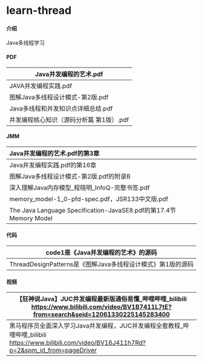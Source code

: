 # learn-thread

#### 介绍
Java多线程学习

#### PDF
| Java并发编程的艺术.pdf                   |
| ---------------------------------------- |
| JAVA并发编程实践.pdf                     |
| 图解Java多线程设计模式-第2版.pdf         |
| Java多线程和并发知识点详细总结.pdf       |
| 并发编程核心知识（源码分析篇 第1版）.pdf |

#### JMM

| Java并发编程的艺术.pdf的第3章                                |
| :----------------------------------------------------------- |
| Java并发编程实践.pdf的第16章                                 |
| 图解Java多线程设计模式-第2版.pdf的附录B                      |
| 深入理解Java内存模型_程晓明_InfoQ-完整书签.pdf               |
| memory_model-1_0-pfd-spec.pdf，JSR133中文版.pdf              |
| The Java Language Specification-JavaSE8.pdf的第17.4节Memory Model |

#### 代码
| code1是《Java并发编程的艺术》的源码                         |
| ----------------------------------------------------------- |
| ThreadDesignPatterns是《图解Java多线程设计模式》第1版的源码 |



#### 视频

| 【狂神说Java】JUC并发编程最新版通俗易懂_哔哩哔哩_bilibili<br/>https://www.bilibili.com/video/BV1B7411L7tE?from=search&seid=12061330225145283400 |
| ------------------------------------------------------------ |
| 黑马程序员全面深入学习Java并发编程，JUC并发编程全套教程_哔哩哔哩_bilibili<br/>https://www.bilibili.com/video/BV16J411h7Rd?p=2&spm_id_from=pageDriver |

